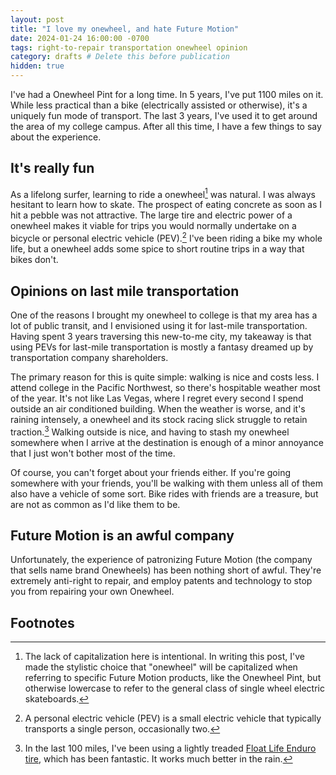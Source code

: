 ```yaml
---
layout: post
title: "I love my onewheel, and hate Future Motion"
date: 2024-01-24 16:00:00 -0700
tags: right-to-repair transportation onewheel opinion
category: drafts # Delete this before publication
hidden: true
---
```


<!-- TODO: Insert explanation of what a onewheel is -->

I've had a Onewheel Pint for a long time. In 5 years, I've put 1100 miles on
it. While less practical than a bike (electrically assisted or otherwise), 
it's a uniquely fun mode of transport. The last 3 years, I've used it to get
around the area of my college campus. After all this time, I have a few things
to say about the experience. 

## It's really fun
As a lifelong surfer, learning to ride a onewheel[^1] was natural. I was always 
hesitant to learn how to skate. The prospect of eating concrete as soon as I 
hit a pebble was not attractive. The large tire and electric power of a 
onewheel makes it viable for trips you would normally undertake on a bicycle or 
personal electric vehicle (PEV).[^2] I've been riding a bike my whole life, 
but a onewheel adds some spice to short routine trips in a way that bikes 
don't.

## Opinions on last mile transportation
One of the reasons I brought my onewheel to college is that my
area has a lot of public transit, and I envisioned using it for last-mile 
transportation. Having spent 3 years traversing this new-to-me city, my
takeaway is that using PEVs for last-mile transportation is mostly a fantasy 
dreamed up by transportation company shareholders. 

The primary reason for this is quite simple: walking is nice and costs less. 
I attend college in the Pacific Northwest, so there's hospitable weather most 
of the year. It's not like Las Vegas, where I regret every second I spend 
outside an air
conditioned building. When the weather is worse, and it's raining intensely, 
a onewheel and its stock racing slick struggle to retain traction.[^3] Walking
outside is nice, and having to stash my onewheel somewhere when I arrive at the
destination is enough of a minor annoyance that I just won't bother most of the
time. 

Of course, you can't forget about your friends either. If you're going 
somewhere with your friends, you'll be walking with them unless all of them
also have a vehicle of some sort. Bike rides with friends are a treasure, but
are not as common as I'd like them to be. 

## Future Motion is an awful company
<!--
Outline:
1. What is a onewheel and why do I like them?
2. Detail Future Motion's ongoing anti-consumer shenanigans (long section)
  a. Inherently anti-consumer design such as non-standard tire size
  b. Parts pairing
  c. Further firmware shenanigans + DMCA takedowns
  Note: Try to do some investigation into what happened to JW batteries and the JWFFM chip
3. Describe how the shenanigans have materially impacted me
4. Tangent: Oregon right to repair law
5. Conclusion: I'll just buy a floatwheel
-->

Unfortunately, the experience of patronizing Future Motion (the company that 
sells name brand Onewheels) has been nothing short of awful. They're extremely
anti-right to repair, and employ patents and technology to stop you from
repairing your own Onewheel.



## Footnotes 
[^1]: The lack of capitalization here is intentional. In writing this post, 
I've made the stylistic choice that "onewheel" will be capitalized when 
referring to specific Future Motion products, like the Onewheel Pint, 
but otherwise lowercase to refer to the general class of single wheel electric
skateboards.

[^2]: A personal electric vehicle (PEV) is a small electric vehicle that
typically transports a single person, occasionally two. 

[^3]: In the last 100 miles, I've been using a lightly treaded [Float Life Enduro tire](https://thefloatlife.com/collections/pint-accessories/products/tfl-enduro-tire-pint-pint-x-compatible), 
which has been fantastic. It works much better in the rain. 
